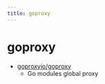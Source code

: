 ```yaml
---
title: goproxy
---
```


# goproxy

- [goproxyio/goproxy](https://github.com/goproxyio/goproxy)
  - Go modules global proxy
